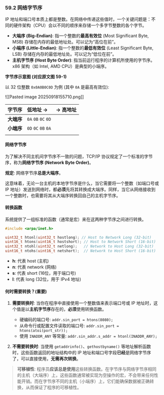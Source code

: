 ### **59.2 网络字节序**

IP 地址和端口号本质上都是整数。在网络中传递这些值时，一个关键问题是：不同的硬件架构（CPU）会以不同的顺序来存储一个多字节整数的各个字节。

  * **大端序 (Big-Endian)**: 指一个整数的**最高有效位** (Most Significant Byte, MSB) 存储在内存的最低地址处。可以记为“高位在前”。
  * **小端序 (Little-Endian)**: 指一个整数的**最低有效位** (Least Significant Byte, LSB) 存储在内存的最低地址处。可以记为“低位在前”。
  * **主机字节序 (Host Byte Order)**: 指当前运行程序的计算机所使用的字节序。x86 架构（如 Intel, AMD CPU）是典型的小端序。

**字节序示意图 (对应原文图 59-1)**

以 32 位整数 `0x0A0B0C0D` 为例 (其中 `0A` 是最高有效位):

![[Pasted image 20250918155710.png]]

| 字节序     | 低地址 -\>             | -\> 高地址 |
| :------ | :------------------ | :------ |
| **大端序** | `0A` `0B` `0C` `0D` |         |
| **小端序** | `0D` `0C` `0B` `0A` |         |
|         |                     |         |

#### **网络字节序**

为了解决不同主机间字节序不一致的问题，TCP/IP 协议规定了一个标准的字节序，称为**网络字节序 (Network Byte Order)**。

**规定**: 网络字节序**总是大端序**。

这意味着，无论一台主机的本地字节序是什么，当它需要将一个整数（如端口号或 IP 地址）发送到网络时，都**必须**先将其转换成大端序。同样，当它从网络接收到一个整数时，也需要将其从大端序转换回自己的主机字节序。

#### **转换函数**

系统提供了一组标准的函数（通常是宏）来在这两种字节序之间进行转换。

```c
#include <arpa/inet.h>

uint32_t htonl(uint32_t hostlong); // Host to Network Long (32-bit)
uint16_t htons(uint16_t hostshort); // Host to Network Short (16-bit)
uint32_t ntohl(uint32_t netlong);   // Network to Host Long (32-bit)
uint16_t ntohs(uint16_t netshort);  // Network to Host Short (16-bit)
```

  * **h**: 代表 host (主机)
  * **n**: 代表 network (网络)
  * **s**: 代表 short (16位，用于端口号)
  * **l**: 代表 long (32位，用于 IPv4 地址)

#### **何时需要转换？(重要)**

1.  **需要转换时**:
    当你在程序中直接使用一个整数值来表示端口号或 IP 地址时，这个值是以**主机字节序**存在的，**必须**使用转换函数。

      * 硬编码的端口号: `addr.sin_port = htons(8080);`
      * 从命令行或配置文件读取的端口号: `addr.sin_port = htons(atoi(port_str));`
      * 使用 `INADDR_ANY` 等常量: `addr.sin_addr.s_addr = htonl(INADDR_ANY);`

2.  **不需要转换时**:
    当使用 `getaddrinfo()`、`gethostbyname()` 等地址解析函数时，这些函数返回的地址结构中的 IP 地址和端口号字段**已经**是网络字节序了，可以直接使用，**无需再次转换**。

> **可移植性**:
> 程序员**应该总是使用**这些转换函数。在字节序与网络字节序相同的主机（大端序）上，这些函数通常被实现为空操作的宏，不会带来任何性能开销。而在字节序不同的主机（小端序）上，它们能确保数据被正确转换，从而保证了程序的可移植性。